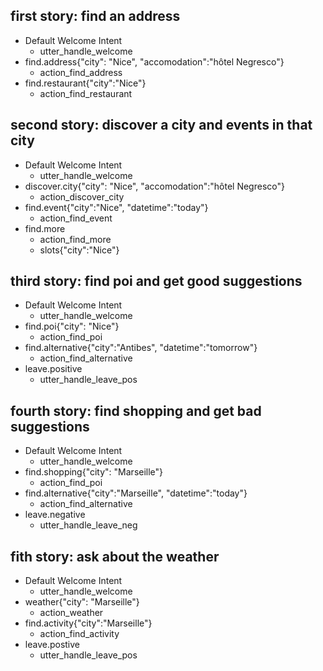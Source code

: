 ﻿## first story: find an address
* Default Welcome Intent
	- utter_handle_welcome
* find.address{"city": "Nice", "accomodation":"hôtel Negresco"}
	- action_find_address
* find.restaurant{"city":"Nice"}
	- action_find_restaurant

## second story: discover a city and events in that city 
* Default Welcome Intent
	- utter_handle_welcome
* discover.city{"city": "Nice", "accomodation":"hôtel Negresco"}
	- action_discover_city
* find.event{"city":"Nice", "datetime":"today"}
	- action_find_event
* find.more
	- action_find_more
	- slots{"city":"Nice"}

## third story: find poi and get good suggestions
* Default Welcome Intent
	- utter_handle_welcome
* find.poi{"city": "Nice"}
	- action_find_poi
* find.alternative{"city":"Antibes", "datetime":"tomorrow"}
	- action_find_alternative
* leave.positive
	- utter_handle_leave_pos

## fourth story: find shopping and get bad suggestions
* Default Welcome Intent
	- utter_handle_welcome
* find.shopping{"city": "Marseille"}
	- action_find_poi
* find.alternative{"city":"Marseille", "datetime":"today"}
	- action_find_alternative
* leave.negative
	- utter_handle_leave_neg

## fith story: ask about the weather
* Default Welcome Intent
	- utter_handle_welcome
* weather{"city": "Marseille"}
	- action_weather
* find.activity{"city":"Marseille"}
	- action_find_activity
* leave.postive
	- utter_handle_leave_pos

